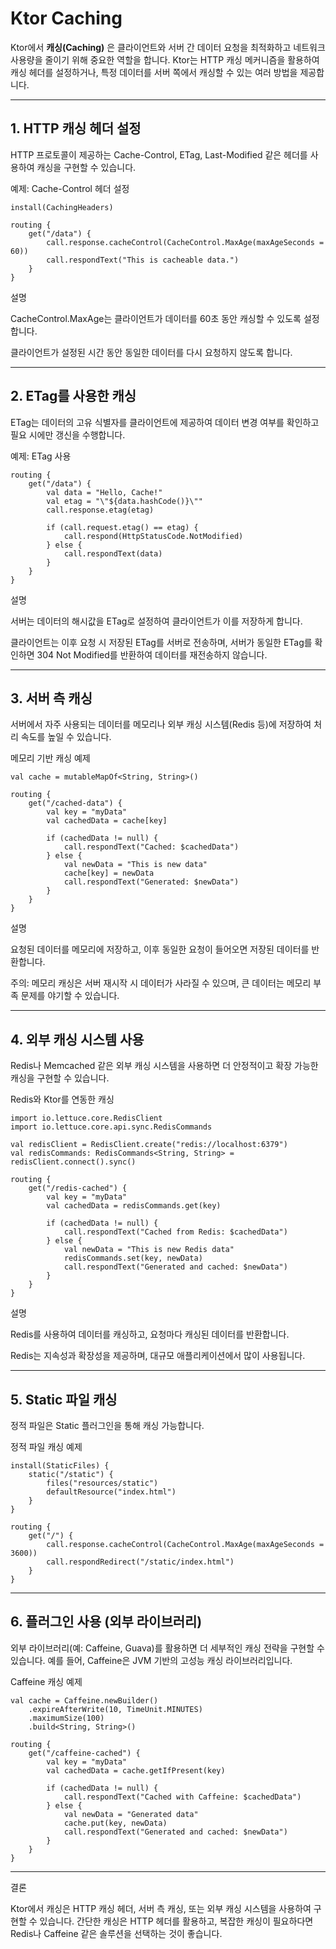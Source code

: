 # Ktor Caching

Ktor에서 **캐싱(Caching)** 은 클라이언트와 서버 간 데이터 요청을 최적화하고 네트워크 사용량을 줄이기 위해 중요한 역할을 합니다. Ktor는 HTTP 캐싱 메커니즘을 활용하여 캐싱 헤더를 설정하거나, 특정 데이터를 서버 쪽에서 캐싱할 수 있는 여러 방법을 제공합니다.


---

## 1. HTTP 캐싱 헤더 설정

HTTP 프로토콜이 제공하는 Cache-Control, ETag, Last-Modified 같은 헤더를 사용하여 캐싱을 구현할 수 있습니다.

예제: Cache-Control 헤더 설정

```
install(CachingHeaders)

routing {
    get("/data") {
        call.response.cacheControl(CacheControl.MaxAge(maxAgeSeconds = 60))
        call.respondText("This is cacheable data.")
    }
}
```

설명

CacheControl.MaxAge는 클라이언트가 데이터를 60초 동안 캐싱할 수 있도록 설정합니다.

클라이언트가 설정된 시간 동안 동일한 데이터를 다시 요청하지 않도록 합니다.



---

## 2. ETag를 사용한 캐싱

ETag는 데이터의 고유 식별자를 클라이언트에 제공하여 데이터 변경 여부를 확인하고 필요 시에만 갱신을 수행합니다.

예제: ETag 사용

```
routing {
    get("/data") {
        val data = "Hello, Cache!"
        val etag = "\"${data.hashCode()}\""
        call.response.etag(etag)
        
        if (call.request.etag() == etag) {
            call.respond(HttpStatusCode.NotModified)
        } else {
            call.respondText(data)
        }
    }
}
```

설명

서버는 데이터의 해시값을 ETag로 설정하여 클라이언트가 이를 저장하게 합니다.

클라이언트는 이후 요청 시 저장된 ETag를 서버로 전송하며, 서버가 동일한 ETag를 확인하면 304 Not Modified를 반환하여 데이터를 재전송하지 않습니다.



---

## 3. 서버 측 캐싱

서버에서 자주 사용되는 데이터를 메모리나 외부 캐싱 시스템(Redis 등)에 저장하여 처리 속도를 높일 수 있습니다.

메모리 기반 캐싱 예제

```
val cache = mutableMapOf<String, String>()

routing {
    get("/cached-data") {
        val key = "myData"
        val cachedData = cache[key]
        
        if (cachedData != null) {
            call.respondText("Cached: $cachedData")
        } else {
            val newData = "This is new data"
            cache[key] = newData
            call.respondText("Generated: $newData")
        }
    }
}
```

설명

요청된 데이터를 메모리에 저장하고, 이후 동일한 요청이 들어오면 저장된 데이터를 반환합니다.

주의: 메모리 캐싱은 서버 재시작 시 데이터가 사라질 수 있으며, 큰 데이터는 메모리 부족 문제를 야기할 수 있습니다.



---

## 4. 외부 캐싱 시스템 사용

Redis나 Memcached 같은 외부 캐싱 시스템을 사용하면 더 안정적이고 확장 가능한 캐싱을 구현할 수 있습니다.

Redis와 Ktor를 연동한 캐싱

```
import io.lettuce.core.RedisClient
import io.lettuce.core.api.sync.RedisCommands

val redisClient = RedisClient.create("redis://localhost:6379")
val redisCommands: RedisCommands<String, String> = redisClient.connect().sync()

routing {
    get("/redis-cached") {
        val key = "myData"
        val cachedData = redisCommands.get(key)
        
        if (cachedData != null) {
            call.respondText("Cached from Redis: $cachedData")
        } else {
            val newData = "This is new Redis data"
            redisCommands.set(key, newData)
            call.respondText("Generated and cached: $newData")
        }
    }
}
```

설명

Redis를 사용하여 데이터를 캐싱하고, 요청마다 캐싱된 데이터를 반환합니다.

Redis는 지속성과 확장성을 제공하며, 대규모 애플리케이션에서 많이 사용됩니다.



---

## 5. Static 파일 캐싱

정적 파일은 Static 플러그인을 통해 캐싱 가능합니다.

정적 파일 캐싱 예제

```
install(StaticFiles) {
    static("/static") {
        files("resources/static")
        defaultResource("index.html")
    }
}

routing {
    get("/") {
        call.response.cacheControl(CacheControl.MaxAge(maxAgeSeconds = 3600))
        call.respondRedirect("/static/index.html")
    }
}
```

---

## 6. 플러그인 사용 (외부 라이브러리)

외부 라이브러리(예: Caffeine, Guava)를 활용하면 더 세부적인 캐싱 전략을 구현할 수 있습니다.
예를 들어, Caffeine은 JVM 기반의 고성능 캐싱 라이브러리입니다.

Caffeine 캐싱 예제

```
val cache = Caffeine.newBuilder()
    .expireAfterWrite(10, TimeUnit.MINUTES)
    .maximumSize(100)
    .build<String, String>()

routing {
    get("/caffeine-cached") {
        val key = "myData"
        val cachedData = cache.getIfPresent(key)
        
        if (cachedData != null) {
            call.respondText("Cached with Caffeine: $cachedData")
        } else {
            val newData = "Generated data"
            cache.put(key, newData)
            call.respondText("Generated and cached: $newData")
        }
    }
}
```

---

결론

Ktor에서 캐싱은 HTTP 캐싱 헤더, 서버 측 캐싱, 또는 외부 캐싱 시스템을 사용하여 구현할 수 있습니다.
간단한 캐싱은 HTTP 헤더를 활용하고, 복잡한 캐싱이 필요하다면 Redis나 Caffeine 같은 솔루션을 선택하는 것이 좋습니다.


